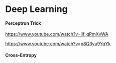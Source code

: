 # Deep Learning 

#### Perceptron Trick 
https://www.youtube.com/watch?v=lif_qPmXvWA 

https://www.youtube.com/watch?v=p8Q3yu9YqYk 

#### Cross-Entropy 
